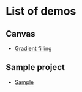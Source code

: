 # List of demos

## Canvas

- [Gradient filling](https://rexrainbow.github.io/phaser4-rex-plugins/canvas-fill/)

## Sample project

- [Sample](https://rexrainbow.github.io/phaser4-rex-plugins/test-sample/)
